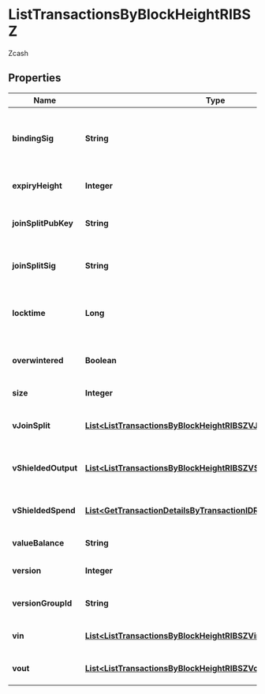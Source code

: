 

# ListTransactionsByBlockHeightRIBSZ

Zcash

## Properties

| Name | Type | Description | Notes |
|------------ | ------------- | ------------- | -------------|
|**bindingSig** | **String** | It is used to enforce balance of Spend and Output transfers, in order to prevent their replay across transactions. |  |
|**expiryHeight** | **Integer** | Represents a block height after which the transaction will expire. |  |
|**joinSplitPubKey** | **String** | Represents an encoding of a JoinSplitSig public validating key. |  |
|**joinSplitSig** | **String** | Is used to sign transactions that contain at least one JoinSplit description. |  |
|**locktime** | **Long** | Represents the time at which a particular transaction can be added to the blockchain. |  |
|**overwintered** | **Boolean** | \&quot;Overwinter\&quot; is the network upgrade for the Zcash blockchain. |  |
|**size** | **Integer** | Represents the total size of this transaction. |  |
|**vJoinSplit** | [**List&lt;ListTransactionsByBlockHeightRIBSZVJoinSplit&gt;**](ListTransactionsByBlockHeightRIBSZVJoinSplit.md) | Represents a sequence of JoinSplit descriptions using BCTV14 proofs. |  |
|**vShieldedOutput** | [**List&lt;ListTransactionsByBlockHeightRIBSZVShieldedOutput&gt;**](ListTransactionsByBlockHeightRIBSZVShieldedOutput.md) | Object Array representation of transaction output descriptions |  |
|**vShieldedSpend** | [**List&lt;GetTransactionDetailsByTransactionIDRIBSZVShieldedSpend&gt;**](GetTransactionDetailsByTransactionIDRIBSZVShieldedSpend.md) | Object Array representation of transaction spend descriptions |  |
|**valueBalance** | **String** | Defines the transaction value balance. |  |
|**version** | **Integer** | Represents the transaction version number. |  |
|**versionGroupId** | **String** | Represents the transaction version group ID. |  |
|**vin** | [**List&lt;ListTransactionsByBlockHeightRIBSZVin&gt;**](ListTransactionsByBlockHeightRIBSZVin.md) | Object Array representation of transaction inputs |  |
|**vout** | [**List&lt;ListTransactionsByBlockHeightRIBSZVout&gt;**](ListTransactionsByBlockHeightRIBSZVout.md) | Object Array representation of transaction outputs |  |



